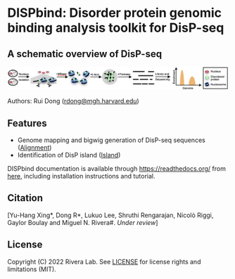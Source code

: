 # DISPbind: Disorder protein genomic binding analysis toolkit for DisP-seq

A schematic overview of DisP-seq
-----------------------------------
<img src="https://github.com/rdong08/DISPbind/blob/main/docs/image/DisP-seq.png" width="1000">

Authors: Rui Dong (rdong@mgh.harvard.edu)

## Features

* Genome mapping and bigwig generation of DisP-seq sequences ([Alignment](modules/align.md))
* Identification of DisP island ([Island](modules/island.md))

DISPbind documentation is available through https://readthedocs.org/ from [here](http://DISPbind.readthedocs.org), including installation instructions and tutorial.

## Citation

[Yu-Hang Xing\*, Dong R\*, Lukuo Lee, Shruthi Rengarajan, Nicolò Riggi, Gaylor Boulay and Miguel N. Rivera#.  *Under review*]

## License
Copyright (C) 2022 Rivera Lab. See [LICENSE](about/license.md) for license rights and limitations (MIT).
